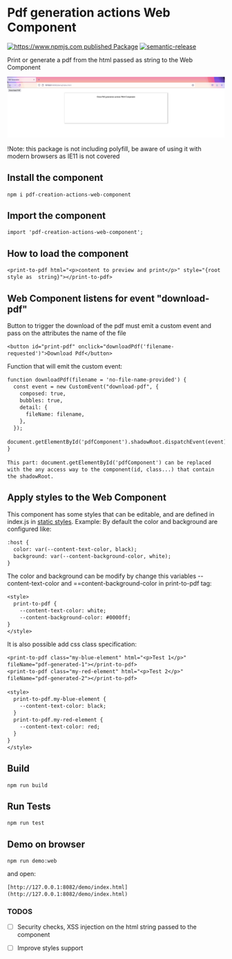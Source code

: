 # Pdf generation actions Web Component

[![https://www.npmjs.com published Package](https://github.com/TIGNUM/pdf-generation-actions-web-component/actions/workflows/release-package.yml/badge.svg)](https://github.com/TIGNUM/pdf-generation-actions-web-component/actions/workflows/release-package.yml) [![semantic-release](https://img.shields.io/badge/%20%20%F0%9F%93%A6%F0%9F%9A%80-semantic--release-e10079.svg)](https://github.com/semantic-release/semantic-release)

Print or generate a pdf from the html passed as string to the Web Component

![Image of the Web Component](./demo/screenshot-component.png)

!Note: this package is not including polyfill, be aware of using it with modern browsers as IE11 is not covered

## Install the component

    npm i pdf-creation-actions-web-component

## Import the component

    import 'pdf-creation-actions-web-component';

## How to load the component

    <print-to-pdf html="<p>content to preview and print</p>" style="{root style as  string}"></print-to-pdf>

## Web Component listens for event "download-pdf"

Button to trigger the download of the pdf must emit a custom event and pass on the attributes the name of the file

    <button id="print-pdf" onclick="downloadPdf('filename-requested')">Download Pdf</button>

Function that will emit the custom event:

    function downloadPdf(filename = 'no-file-name-provided') {
      const event = new CustomEvent("download-pdf", {
        composed: true,
        bubbles: true,
        detail: {
          fileName: filename,
        },
      });
      document.getElementById('pdfComponent').shadowRoot.dispatchEvent(event);
    }

    This part: document.getElementById('pdfComponent') can be replaced with the any access way to the component(id, class...) that contain the shadowRoot.

## Apply styles to the Web Component

This component has some styles that can be editable, and are defined in index.js in [static styles](https://github.com/TIGNUM/pdf-generation-actions-web-component/blob/main/index.js).
Example: By default the color and background are configured like:

    :host {
      color: var(--content-text-color, black);
      background: var(--content-background-color, white);
    }

The color and background can be modify by change this variables --content-text-color and ==content-background-color in print-to-pdf tag:

    <style>
      print-to-pdf {
        --content-text-color: white;
        --content-background-color: #0000ff;
    }
    </style>

It is also possible add css class specification:

    <print-to-pdf class="my-blue-element" html="<p>Test 1</p>" fileName="pdf-generated-1"></print-to-pdf>
    <print-to-pdf class="my-red-element" html="<p>Test 2</p>" fileName="pdf-generated-2"></print-to-pdf>

    <style>
      print-to-pdf.my-blue-element {
        --content-text-color: black;
      }
      print-to-pdf.my-red-element {
        --content-text-color: red;
      }
    }
    </style>


## Build

    npm run build


## Run Tests

    npm run test  

## Demo on browser

    npm run demo:web

and open:

    [http://127.0.0.1:8082/demo/index.html](http://127.0.0.1:8082/demo/index.html)

### TODOS

- [ ] Security checks, XSS injection on the html string passed to the component

- [ ] Improve styles support
